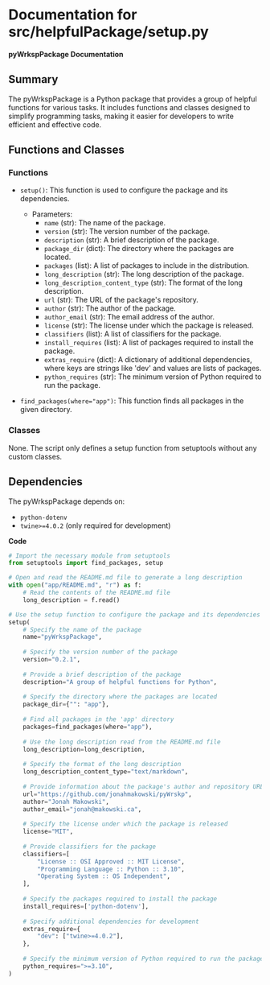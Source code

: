 # Documentation for src/helpfulPackage/setup.py

**pyWrkspPackage Documentation**

**Summary**
-----------

The pyWrkspPackage is a Python package that provides a group of helpful functions for various tasks. It includes functions and classes designed to simplify programming tasks, making it easier for developers to write efficient and effective code.

**Functions and Classes**
------------------------

### Functions

*   `setup()`: This function is used to configure the package and its dependencies.
    *   Parameters:
        +   `name` (str): The name of the package.
        +   `version` (str): The version number of the package.
        +   `description` (str): A brief description of the package.
        +   `package_dir` (dict): The directory where the packages are located.
        +   `packages` (list): A list of packages to include in the distribution.
        +   `long_description` (str): The long description of the package.
        +   `long_description_content_type` (str): The format of the long description.
        +   `url` (str): The URL of the package's repository.
        +   `author` (str): The author of the package.
        +   `author_email` (str): The email address of the author.
        +   `license` (str): The license under which the package is released.
        +   `classifiers` (list): A list of classifiers for the package.
        +   `install_requires` (list): A list of packages required to install the package.
        +   `extras_require` (dict): A dictionary of additional dependencies, where keys are strings like 'dev' and values are lists of packages.
        +   `python_requires` (str): The minimum version of Python required to run the package.

*   `find_packages(where="app")`: This function finds all packages in the given directory.

### Classes

None. The script only defines a setup function from setuptools without any custom classes.

**Dependencies**
---------------

The pyWrkspPackage depends on:

*   `python-dotenv`
*   `twine>=4.0.2` (only required for development)

**Code**

```python
# Import the necessary module from setuptools
from setuptools import find_packages, setup

# Open and read the README.md file to generate a long description
with open("app/README.md", "r") as f:
    # Read the contents of the README.md file
    long_description = f.read()

# Use the setup function to configure the package and its dependencies
setup(
    # Specify the name of the package
    name="pyWrkspPackage",
    
    # Specify the version number of the package
    version="0.2.1",
    
    # Provide a brief description of the package
    description="A group of helpful functions for Python",
    
    # Specify the directory where the packages are located
    package_dir={"": "app"},
    
    # Find all packages in the 'app' directory
    packages=find_packages(where="app"),
    
    # Use the long description read from the README.md file
    long_description=long_description,
    
    # Specify the format of the long description
    long_description_content_type="text/markdown",
    
    # Provide information about the package's author and repository URL
    url="https://github.com/jonahmakowski/pyWrskp",
    author="Jonah Makowski",
    author_email="jonah@makowski.ca",
    
    # Specify the license under which the package is released
    license="MIT",
    
    # Provide classifiers for the package
    classifiers=[
        "License :: OSI Approved :: MIT License",
        "Programming Language :: Python :: 3.10",
        "Operating System :: OS Independent",
    ],
    
    # Specify the packages required to install the package
    install_requires=['python-dotenv'],
    
    # Specify additional dependencies for development
    extras_require={
        "dev": ["twine>=4.0.2"],
    },
    
    # Specify the minimum version of Python required to run the package
    python_requires=">=3.10",
)
```